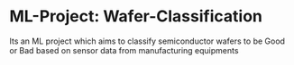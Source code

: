# ML-Project: Wafer-Classification
Its an ML project which aims to classify semiconductor wafers to be Good or Bad based on sensor data from manufacturing equipments
